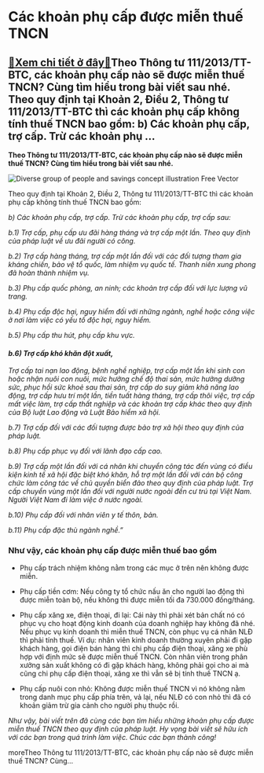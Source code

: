 Các khoản phụ cấp được miễn thuế TNCN
=====================================

[:gift:Xem chi tiết ở đây:gift:](https://hddtvn.com/cac-khoan-phu-cap-duoc-mien-thue-tncn/)Theo Thông tư 111/2013/TT-BTC, các khoản phụ cấp nào sẽ được miễn thuế TNCN? Cùng tìm hiểu trong bài viết sau nhé. Theo quy định tại Khoản 2, Điều 2, Thông tư 111/2013/TT-BTC thì các khoản phụ cấp không tính thuế TNCN bao gồm: b) Các khoản phụ cấp, trợ cấp. Trừ các khoản phụ …
-------------------------------------------------------------------------------------------------------------------------------------------------------------------------------------------------------------------------------------------------------------------------------------

**Theo Thông tư 111/2013/TT-BTC, các khoản phụ cấp nào sẽ được miễn thuế TNCN? Cùng tìm hiểu trong bài viết sau nhé.**


![Diverse group of people and savings concept illustration Free Vector](https://hddtvn.com/wp-content/uploads/2021/01/diverse-group-people-savings-concept-illustration_53876-32631.jpg)


Theo quy định tại Khoản 2, Điều 2, Thông tư 111/2013/TT-BTC thì các khoản phụ cấp không tính thuế TNCN bao gồm:


*b) Các khoản phụ cấp, trợ cấp. Trừ các khoản phụ cấp, trợ cấp sau:*


*b.1) Trợ cấp, phụ cấp ưu đãi hàng tháng và trợ cấp một lần. Theo quy định của pháp luật về ưu đãi người có công.*


*b.2) Trợ cấp hàng tháng, trợ cấp một lần đối với các đối tượng tham gia kháng chiến, bảo vệ tổ quốc, làm nhiệm vụ quốc tế. Thanh niên xung phong đã hoàn thành nhiệm vụ.*


*b.3) Phụ cấp quốc phòng, an ninh; các khoản trợ cấp đối với lực lượng vũ trang.*


*b.4) Phụ cấp độc hại, nguy hiểm đối với những ngành, nghề hoặc công việc ở nơi làm việc có yếu tố độc hại, nguy hiểm.*


*b.5) Phụ cấp thu hút, phụ cấp khu vực.*


#### *b.6) Trợ cấp khó khăn đột xuất,*


*Trợ cấp tai nạn lao động, bệnh nghề nghiệp, trợ cấp một lần khi sinh con hoặc nhận nuôi con nuôi, mức hưởng chế độ thai sản, mức hưởng dưỡng sức, phục hồi sức khoẻ sau thai sản, trợ cấp do suy giảm khả năng lao động, trợ cấp hưu trí một lần, tiền tuất hàng tháng, trợ cấp thôi việc, trợ cấp mất việc làm, trợ cấp thất nghiệp và các khoản trợ cấp khác theo quy định của Bộ luật Lao động và Luật Bảo hiểm xã hội.*


*b.7) Trợ cấp đối với các đối tượng được bảo trợ xã hội theo quy định của pháp luật.*


*b.8) Phụ cấp phục vụ đối với lãnh đạo cấp cao.*


*b.9) Trợ cấp một lần đối với cá nhân khi chuyển công tác đến vùng có điều kiện kinh tế xã hội đặc biệt khó khăn, hỗ trợ một lần đối với cán bộ công chức làm công tác về chủ quyền biển đảo theo quy định của pháp luật. Trợ cấp chuyển vùng một lần đối với người nước ngoài đến cư trú tại Việt Nam. Người Việt Nam đi làm việc ở nước ngoài.*


*b.10) Phụ cấp đối với nhân viên y tế thôn, bản.*


*b.11) Phụ cấp đặc thù ngành nghề.”*


### Như vậy, các khoản phụ cấp được miễn thuế bao gồm




* Phụ cấp trách nhiệm không nằm trong các mục ở trên nên không được miễn.

* Phụ cấp tiền cơm: Nếu công ty tổ chức nấu ăn cho người lao động thì được miễn toàn bộ, nếu không thì được miễn tối đa 730.000 đồng/tháng.

* Phụ cấp xăng xe, điện thoại, đi lại: Cái này thì phải xét bản chất nó có phục vụ cho hoạt động kinh doanh của doanh nghiệp hay không đã nhé. Nếu phục vụ kinh doanh thì miễn thuế TNCN, còn phục vụ cá nhân NLĐ thì phải tính thuế. Ví dụ: nhân viên kinh doanh thường xuyên phải đi gặp khách hàng, gọi điện bán hàng thì chi phụ cấp điện thoại, xăng xe phù hợp với định mức sẽ được miễn thuế TNCN. Còn nhân viên trong phân xưởng sản xuất không có đi gặp khách hàng, không phải gọi cho ai mà cũng chi phụ cấp điện thoại, xăng xe thì vẫn sẽ bị tính thuế TNCN ạ.

* Phụ cấp nuôi con nhỏ: Không được miễn thuế TNCN vì nó không nằm trong danh mục phụ cấp phía trên, vả lại, nếu NLĐ có con nhỏ thì đã có khoản giảm trừ gia cảnh cho người phụ thuộc rồi.



*Như vậy, bài viết trên đã cùng các bạn tìm hiểu những khoản phụ cấp được miễn thuế TNCN theo quy định của pháp luật. Hy vọng bài viết sẽ hữu ích với các bạn trong quá trình làm việc. Chúc các bạn thành công!*


moreTheo Thông tư 111/2013/TT-BTC, các khoản phụ cấp nào sẽ được miễn thuế TNCN? Cùng…

